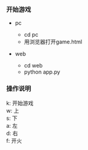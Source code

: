 ### 开始游戏
* pc
  * cd pc
  * 用浏览器打开game.html

* web
  * cd web
  * python app.py

### 操作说明  
k: 开始游戏  
w: 上  
s: 下  
a: 左  
d: 右  
f: 开火  

